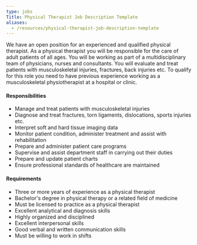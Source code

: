 ```yaml
---
type: jobs
Title: Physical Therapist Job Description Template
aliases:
  - /resources/physical-therapist-job-description-template
---
```


We have an open position for an experienced and qualified physical therapist. As a physical therapist you will be responsible for the care of adult patients of all ages. You will be working as part of a multidisciplinary team of physicians, nurses and consultants. You will evaluate and treat patients with musculoskeletal injuries, fractures, back injuries etc. To qualify for this role you need to have previous experience working as a musculoskeletal physiotherapist at a hospital or clinic.

#### Responsibilities

- Manage and treat patients with musculoskeletal injuries
- Diagnose and treat fractures, torn ligaments, dislocations, sports injuries etc.
- Interpret soft and hard tissue imaging data
- Monitor patient condition, administer treatment and assist with rehabilitation
- Prepare and administer patient care programs
- Supervise and assist department staff in carrying out their duties
- Prepare and update patient charts
- Ensure professional standards of healthcare are maintained

#### Requirements

- Three or more years of experience as a physical therapist
- Bachelor's degree in physical therapy or a related field of medicine
- Must be licensed to practice as a physical therapist
- Excellent analytical and diagnosis skills
- Highly organized and disciplined
- Excellent interpersonal skills
- Good verbal and written communication skills
- Must be willing to work in shifts
